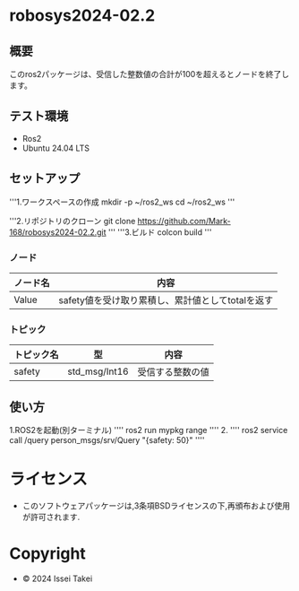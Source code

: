 # robosys2024-02.2

## 概要
このros2パッケージは、受信した整数値の合計が100を超えるとノードを終了します。

## テスト環境
- Ros2
- Ubuntu 24.04 LTS

## セットアップ
'''1.ワークスペースの作成
mkdir -p ~/ros2_ws
cd ~/ros2_ws
'''

'''2.リポジトリのクローン
git clone https://github.com/Mark-168/robosys2024-02.2.git
'''
'''3.ビルド
colcon build
'''

### ノード
| ノード名 | 内容 |
|----------|------|
| Value | safety値を受け取り累積し、累計値としてtotalを返す |

### トピック
| トピック名 | 型 | 内容 |
|------------|----|------|
| safety | std_msg/Int16 |受信する整数の値 |

## 使い方
1.ROS2を起動(別ターミナル)
''''
ros2 run mypkg range
''''
2.
''''
ros2 service call /query person_msgs/srv/Query "{safety: 50}"
''''

# ライセンス
- このソフトウェアパッケージは,3条項BSDライセンスの下,再頒布および使用が許可されます.

# Copyright
- © 2024 Issei Takei
